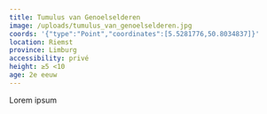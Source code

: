 ```yaml
---
title: Tumulus van Genoelselderen
image: /uploads/tumulus_van_genoelselderen.jpg
coords: '{"type":"Point","coordinates":[5.5281776,50.8034837]}'
location: Riemst
province: Limburg
accessibility: privé
height: ≥5 <10
age: 2e eeuw
---
```

Lorem ipsum